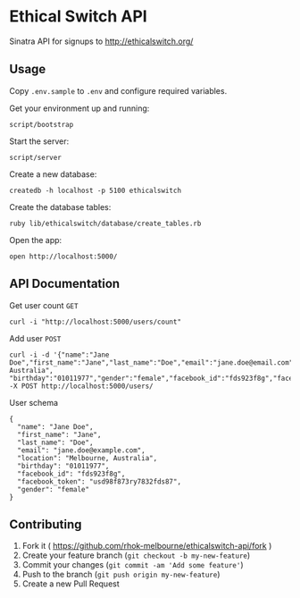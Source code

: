 # Ethical Switch API

Sinatra API for signups to http://ethicalswitch.org/

## Usage

Copy `.env.sample` to `.env` and configure required variables.

Get your environment up and running:

    script/bootstrap

Start the server:

    script/server

Create a new database:

    createdb -h localhost -p 5100 ethicalswitch

Create the database tables:
    
    ruby lib/ethicalswitch/database/create_tables.rb

Open the app:

    open http://localhost:5000/

## API Documentation

Get user count `GET`

    curl -i "http://localhost:5000/users/count"

Add user `POST`

    curl -i -d '{"name":"Jane Doe","first_name":"Jane","last_name":"Doe","email":"jane.doe@email.com","location":"Melbourne, Australia", "birthday":"01011977","gender":"female","facebook_id":"fds923f8g","facebook_token":"usd98f873ry7832fds87"}' -X POST http://localhost:5000/users/

User schema

```
{
  "name": "Jane Doe",
  "first_name": "Jane",
  "last_name": "Doe",
  "email": "jane.doe@example.com",
  "location": "Melbourne, Australia",
  "birthday": "01011977",
  "facebook_id": "fds923f8g",
  "facebook_token": "usd98f873ry7832fds87",
  "gender": "female"
}
```

## Contributing

1. Fork it ( https://github.com/rhok-melbourne/ethicalswitch-api/fork )
2. Create your feature branch (`git checkout -b my-new-feature`)
3. Commit your changes (`git commit -am 'Add some feature'`)
4. Push to the branch (`git push origin my-new-feature`)
5. Create a new Pull Request
